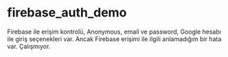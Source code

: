 # firebase_auth_demo

Firebase ile erişim kontrolü,
Anonymous, email ve password, Google hesabı ile giriş seçenekleri var.
Ancak Firebase erişimi ile ilgili anlamadığım bir hata var. Çalışmıyor.